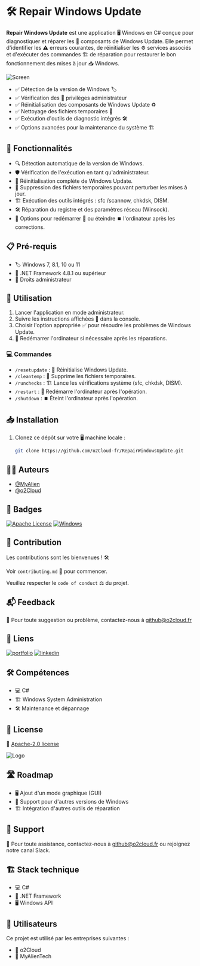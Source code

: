 # 🛠️ Repair Windows Update

**Repair Windows Update** est une application 🖥️ Windows en C# conçue pour diagnostiquer et réparer les 🔄 composants de Windows Update. Elle permet d'identifier les ⚠️ erreurs courantes, de réinitialiser les ⚙️ services associés et d'exécuter des commandes 🏗️ de réparation pour restaurer le bon fonctionnement des mises à jour 📥 Windows.

![Screen](https://repairwindowsupdate.o2cloud.fr/logo.png)

- ✅ Détection de la version de Windows 🏷️
- ✅ Vérification des 🔑 privilèges administrateur
- ✅ Réinitialisation des composants de Windows Update ♻️
- ✅ Nettoyage des fichiers temporaires 🧹
- ✅ Exécution d'outils de diagnostic intégrés 🛠️
- ✅ Options avancées pour la maintenance du système 🏗️

## 🚀 Fonctionnalités

- 🔍 Détection automatique de la version de Windows.
- 🛡️ Vérification de l'exécution en tant qu'administrateur.
- 🔄 Réinitialisation complète de Windows Update.
- 🧹 Suppression des fichiers temporaires pouvant perturber les mises à jour.
- 🏗️ Exécution des outils intégrés : sfc /scannow, chkdsk, DISM.
- 🛠️ Réparation du registre et des paramètres réseau (Winsock).
- 🔄 Options pour redémarrer 🔄 ou éteindre ⏹️ l'ordinateur après les corrections.

## 📋 Pré-requis

- 🏷️ Windows 7, 8.1, 10 ou 11
- 🔧 .NET Framework 4.8.1 ou supérieur
- 🔑 Droits administrateur

## 📖 Utilisation

1. Lancer l'application en mode administrateur.
2. Suivre les instructions affichées 📜 dans la console.
3. Choisir l'option appropriée ✅ pour résoudre les problèmes de Windows Update.
4. 🔄 Redémarrer l'ordinateur si nécessaire après les réparations.

### 💻 Commandes

- `/resetupdate` : 🔄 Réinitialise Windows Update.
- `/cleantemp` : 🧹 Supprime les fichiers temporaires.
- `/runchecks` : 🏗️ Lance les vérifications système (sfc, chkdsk, DISM).
- `/restart` : 🔄 Redémarre l'ordinateur après l'opération.
- `/shutdown` : ⏹️ Éteint l'ordinateur après l'opération.

## 📥 Installation

1. Clonez ce dépôt sur votre 🖥️ machine locale :
   ```bash
   git clone https://github.com/o2Cloud-fr/RepairWindowsUpdate.git
   ```

## 👨‍💻 Auteurs

- [@MyAlien](https://www.github.com/MyAlien)
- [@o2Cloud](https://www.github.com/o2Cloud-fr)

## 🏅 Badges

[![Apache License](https://img.shields.io/badge/License-Apache_2.0-blue.svg)](https://opensource.org/licenses/Apache-2.0)
[![Windows](https://img.shields.io/badge/Platform-Windows-0078D6?logo=windows)](https://www.microsoft.com/windows)

## 🤝 Contribution

Les contributions sont les bienvenues ! 🛠️

Voir `contributing.md` 📜 pour commencer.

Veuillez respecter le `code of conduct` ⚖️ du projet.

## 📬 Feedback

📩 Pour toute suggestion ou problème, contactez-nous à github@o2cloud.fr

## 🔗 Liens

[![portfolio](https://img.shields.io/badge/o2Cloud-portfolio-000?style=for-the-badge&logo=ko-fi&logoColor=white)](https://vcard.o2cloud.fr/)
[![linkedin](https://img.shields.io/badge/linkedin-0A66C2?style=for-the-badge&logo=linkedin&logoColor=white)](https://www.linkedin.com/)

## 🛠 Compétences

- 💻 C#
- 🏗️ Windows System Administration
- 🛠️ Maintenance et dépannage

## 📜 License

📄 [Apache-2.0 license](https://github.com/o2Cloud-fr/RepairWindowsUpdate/blob/main/LICENSE)

![Logo](https://o2cloud.fr/logo/o2Cloud.png)

## 🛣️ Roadmap

- 🖥️ Ajout d'un mode graphique (GUI)
- 💾 Support pour d'autres versions de Windows
- 🏗️ Intégration d'autres outils de réparation

## 🤝 Support

📩 Pour toute assistance, contactez-nous à github@o2cloud.fr ou rejoignez notre canal Slack.

## 🏗️ Stack technique

- 💻 C#
- 🔧 .NET Framework
- 🖥️ Windows API

## 👥 Utilisateurs

Ce projet est utilisé par les entreprises suivantes :

- 🏢 o2Cloud
- 🏢 MyAlienTech
